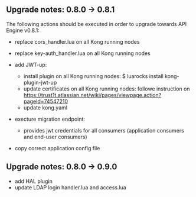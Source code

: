 Upgrade notes: 0.8.0 -> 0.8.1
-----------------------------
The following actions should be executed in order to upgrade towards API Engine v0.8.1:
 - replace cors_handler.lua on all Kong running nodes
 - replace key-auth_handler.lua on all Kong running nodes
 - add JWT-up: 
    - install plugin on all Kong running nodes: $ luarocks install kong-plugin-jwt-up
    - update certificates on all Kong running nodes: followe instruction on https://trust1t.atlassian.net/wiki/pages/viewpage.action?pageId=74547210
    - update kong.yaml
 - execture migration endpoint:
    - provides jwt credentials for all consumers (application consumers and end-user consumers)
    
 - copy correct application config file
 
 Upgrade notes: 0.8.0 -> 0.9.0
 -----------------------------
 - add HAL plugin
 - update LDAP login handler.lua and access.lua